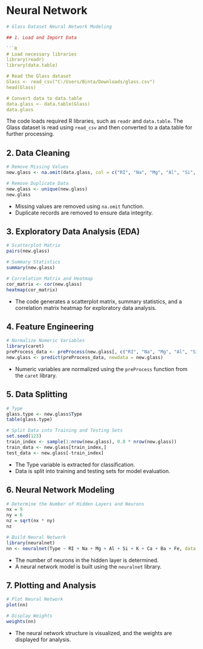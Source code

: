# Neural Network
```R
# Glass Dataset Neural Network Modeling

## 1. Load and Import Data

```R
# Load necessary libraries
library(readr)
library(data.table)

# Read the Glass dataset
Glass <- read_csv("C:/Users/Binta/Downloads/glass.csv")
head(Glass)

# Convert data to data.table
data.glass <- data.table(Glass)
data.glass
```
The code loads required R libraries, such as `readr` and `data.table`. The Glass dataset is read using `read_csv` and then converted to a data.table for further processing.

## 2. Data Cleaning

```R
# Remove Missing Values
new.glass <- na.omit(data.glass, col = c("RI", "Na", "Mg", "Al", "Si", "K", "Ca", "Ba", "Fe"))

# Remove Duplicate Data
new.glass <- unique(new.glass)
new.glass
```
- Missing values are removed using `na.omit` function.
- Duplicate records are removed to ensure data integrity.

## 3. Exploratory Data Analysis (EDA)

```R
# Scatterplot Matrix
pairs(new.glass)

# Summary Statistics
summary(new.glass)

# Correlation Matrix and Heatmap
cor_matrix <- cor(new.glass)
heatmap(cor_matrix)
```

- The code generates a scatterplot matrix, summary statistics, and a correlation matrix heatmap for exploratory data analysis.

## 4. Feature Engineering

```R
# Normalize Numeric Variables
library(caret)
preProcess_data <- preProcess(new.glass[, c("RI", "Na", "Mg", "Al", "Si", "K", "Ca", "Ba", "Fe")], method = c("center", "scale"))
new.glass <- predict(preProcess_data, newdata = new.glass)
```

- Numeric variables are normalized using the `preProcess` function from the `caret` library.

## 5. Data Splitting

```R
# Type
glass.type <- new.glass$Type
table(glass.type)

# Split Data into Training and Testing Sets
set.seed(123)
train_index <- sample(1:nrow(new.glass), 0.8 * nrow(new.glass))
train_data <- new.glass[train_index,]
test_data <- new.glass[-train_index]
```

- The Type variable is extracted for classification.
- Data is split into training and testing sets for model evaluation.

## 6. Neural Network Modeling

```R
# Determine the Number of Hidden Layers and Neurons
nx = 9
ny = 6
nz = sqrt(nx * ny)
nz

# Build Neural Network
library(neuralnet)
nn <- neuralnet(Type ~ RI + Na + Mg + Al + Si + K + Ca + Ba + Fe, data = train_data, hidden = nz, linear.output = FALSE)
```

- The number of neurons in the hidden layer is determined.
- A neural network model is built using the `neuralnet` library.

## 7. Plotting and Analysis

```R
# Plot Neural Network
plot(nn)

# Display Weights
weights(nn)
```

- The neural network structure is visualized, and the weights are displayed for analysis.
